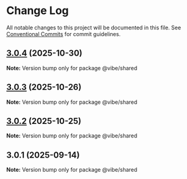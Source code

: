 # Change Log

All notable changes to this project will be documented in this file.
See [Conventional Commits](https://conventionalcommits.org) for commit guidelines.

## [3.0.4](https://github.com/mondaycom/vibe/compare/@vibe/shared@3.0.3...@vibe/shared@3.0.4) (2025-10-30)

**Note:** Version bump only for package @vibe/shared





## [3.0.3](https://github.com/mondaycom/vibe/compare/@vibe/shared@3.0.2...@vibe/shared@3.0.3) (2025-10-26)

**Note:** Version bump only for package @vibe/shared





## [3.0.2](https://github.com/mondaycom/vibe/compare/@vibe/shared@3.0.1...@vibe/shared@3.0.2) (2025-10-25)

**Note:** Version bump only for package @vibe/shared





## 3.0.1 (2025-09-14)

**Note:** Version bump only for package @vibe/shared
